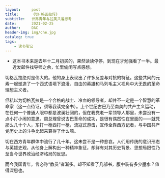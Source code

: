 ```yaml
---
layout:     post
title:      《切·格瓦拉传》
subtitle:   世界青年与拉美共运思考
date:       2021-02-25
author:     DAC
header-img: img/che.jpg
catalog: true
tags:
    - 读书笔记
---
```


* 这本书本来是去年十二月初买的，果然读读停停，到现在才勉强看了一半。最近发邮件找导师之余，忙里偷闲写点感想。

切格瓦拉绝对是伟大的。他的身上表现出了许多反差与对抗的特征。这些共同的元素一起塑造了一个西式语境下浪漫、自由的英雄和马列毛主义视角中大无畏的革命理想主义者。

但私以为切格瓦拉是一个合格的战士、冷血的领导者，却并不一定是一个智慧的革命家（这一点待证，须等我读完全书）。上个世纪古巴乃至南美的共产主义运动，在任何一个普通人眼中都是波澜壮阔的，但在我党老一辈领导人那里，未尝没有一点小打小闹的意思。周总理曾说古巴革命的成功，是很有偶然性在里面的——就凭那么几十个人，东打一枪西打一枪，流寇式游击，宣传全靠西方记者，与中国共产党历史上的斗争比起来算得了什么嘛。

切在西方青年群体中流行了几十年。这未尝不是一种悲哀。人们用传统的意识形态与英雄史观，从他身上解构出一种精神象征，却鲜有对其历史背景、思想局限性乃至当今世界政治经济格局的反思。

而今我国青年，言必称“教员”者渐多。却不知看了几部书，腹中装有多少墨水？值得深思也。